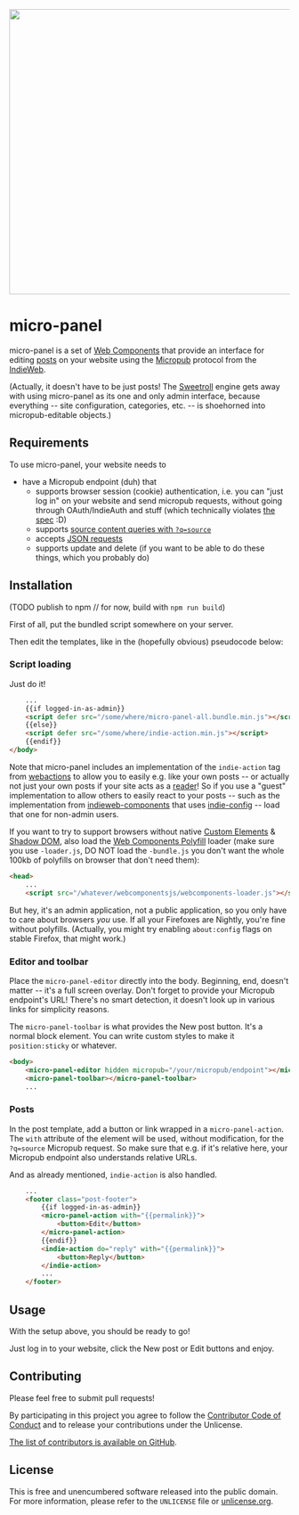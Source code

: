 <img src="https://unrelentingtech.s3.dualstack.eu-west-1.amazonaws.com/micro-panel-splash.png" alt="" width="512"/>

# micro-panel

micro-panel is a set of [Web Components] that provide an interface for editing [posts] on your website using the [Micropub] protocol from the [IndieWeb].

(Actually, it doesn't have to be just posts! The [Sweetroll] engine gets away with using micro-panel as its one and only admin interface, because everything -- site configuration, categories, etc. -- is shoehorned into micropub-editable objects.)

[Web Components]: https://developers.google.com/web/fundamentals/web-components/
[posts]: https://indieweb.org/posts
[Micropub]: https://micropub.net/
[IndieWeb]: https://indieweb.org/
[Sweetroll]: https://github.com/myfreeweb/sweetroll

## Requirements

To use micro-panel, your website needs to

- have a Micropub endpoint (duh) that
	- supports browser session (cookie) authentication, i.e. you can "just log in" on your website and send micropub requests, without going through OAuth/IndieAuth and stuff (which technically violates [the spec](https://www.w3.org/TR/micropub/#authentication-1) :D)
	- supports [source content queries with `?q=source`](https://www.w3.org/TR/micropub/#source-content)
	- accepts [JSON requests](https://www.w3.org/TR/micropub/#json-syntax)
	- supports update and delete (if you want to be able to do these things, which you probably do)

## Installation

(TODO publish to npm // for now, build with `npm run build`)

First of all, put the bundled script somewhere on your server.

Then edit the templates, like in the (hopefully obvious) pseudocode below:

### Script loading

Just do it!

```html
	...
	{{if logged-in-as-admin}}
	<script defer src="/some/where/micro-panel-all.bundle.min.js"></script>
	{{else}}
	<script defer src="/some/where/indie-action.min.js"></script>
	{{endif}}
</body>
```

Note that micro-panel includes an implementation of the `indie-action` tag from [webactions] to allow you to easily e.g. like your own posts -- or actually not just your own posts if your site acts as a [reader]!
So if you use a "guest" implementation to allow others to easily react to your posts -- such as the implementation from [indieweb-components] that uses [indie-config] -- load that one for non-admin users.

[webactions]: https://indieweb.org/webactions
[reader]: https://indieweb.org/reader
[indie-config]: https://indieweb.org/indie-config
[indieweb-components]: https://github.com/myfreeweb/indieweb-components

If you want to try to support browsers without native [Custom Elements](https://caniuse.com/#feat=custom-elementsv1) & [Shadow DOM](https://caniuse.com/#feat=shadowdomv1), also load the [Web Components Polyfill](https://www.npmjs.com/package/@webcomponents/webcomponentsjs) loader (make sure you use `-loader.js`, DO NOT load the `-bundle.js` you don't want the whole 100kb of polyfills on browser that don't need them):

```html
<head>
	...
	<script src="/whatever/webcomponentsjs/webcomponents-loader.js"></script>
```

But hey, it's an admin application, not a public application, so you only have to care about browsers *you* use.
If all your Firefoxes are Nightly, you're fine without polyfills.
(Actually, you might try enabling `about:config` flags on stable Firefox, that might work.)

### Editor and toolbar

Place the `micro-panel-editor` directly into the body.
Beginning, end, doesn't matter -- it's a full screen overlay.
Don't forget to provide your Micropub endpoint's URL!
There's no smart detection, it doesn't look up in various links for simplicity reasons.

The `micro-panel-toolbar` is what provides the New post button.
It's a normal block element.
You can write custom styles to make it `position:sticky` or whatever.

```html
<body>
	<micro-panel-editor hidden micropub="/your/micropub/endpoint"></micro-panel-editor>
	<micro-panel-toolbar></micro-panel-toolbar>
	...
```

### Posts

In the post template, add a button or link wrapped in a `micro-panel-action`.
The `with` attribute of the element will be used, without modification, for the `?q=source` Micropub request.
So make sure that e.g. if it's relative here, your Micropub endpoint also understands relative URLs.

And as already mentioned, `indie-action` is also handled.

```html
	...
	<footer class="post-footer">
		{{if logged-in-as-admin}}
		<micro-panel-action with="{{permalink}}">
			<button>Edit</button>
		</micro-panel-action>
		{{endif}}
		<indie-action do="reply" with="{{permalink}}">
			<button>Reply</button>
		</indie-action>
		...
	</footer>
```

## Usage

With the setup above, you should be ready to go!

Just log in to your website, click the New post or Edit buttons and enjoy.

## Contributing

Please feel free to submit pull requests!

By participating in this project you agree to follow the [Contributor Code of Conduct](https://contributor-covenant.org/version/1/4/) and to release your contributions under the Unlicense.

[The list of contributors is available on GitHub](https://github.com/myfreeweb/micro-panel/graphs/contributors).

## License

This is free and unencumbered software released into the public domain.  
For more information, please refer to the `UNLICENSE` file or [unlicense.org](https://unlicense.org).
